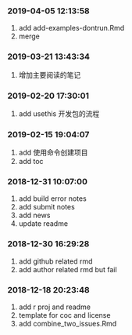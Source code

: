 ### 2019-04-05 12:13:58

1. add add-examples-dontrun.Rmd
1. merge

### 2019-03-21 13:43:34

1. 增加主要阅读的笔记

### 2019-02-20 17:30:01

1. add usethis 开发包的流程

### 2019-02-15 19:04:07

1. add 使用命令创建项目
1. add toc

### 2018-12-31 10:07:00

1. add build error notes
1. add submit notes
1. add news
1. update readme

### 2018-12-30 16:29:28

1. add github related rmd
1. add author related rmd but fail

### 2018-12-18 20:23:48

1. add r proj and readme
1. template for coc and license
1. add combine_two_issues.Rmd